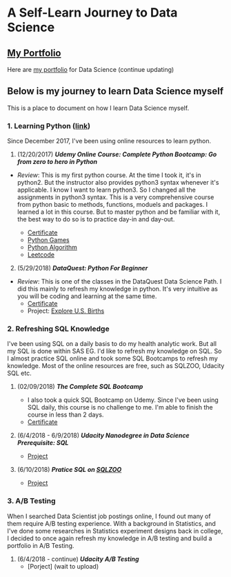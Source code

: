 # A Self-Learn Journey to Data Science

## [My Portfolio](https://github.com/KarenJF/DataScience/tree/master/Portfolio)
Here are [my portfolio](https://github.com/KarenJF/DataScience/tree/master/Portfolio) for Data Science (continue updating)

## Below is my journey to learn Data Science myself
This is a place to document on how I learn Data Science myself.

### 1. Learning Python ([link](https://github.com/KarenJF/DataScience/tree/master/Learn_Python))
Since December 2017, I've been using online resources to learn python. 
1. (12/20/2017) **_Udemy Online Course: Complete Python Bootcamp: Go from zero to hero in Python_**
* _Review_: This is my first python course. At the time I took it, it's in python2. But the instructor also provides python3 syntax whenever it's applicable. I know I want to learn python3. So I changed all the assignments in python3 syntax. This is a very comprehensive course from python basic to methods, functions, moduels and packages. I learned a lot in this course. But to master python and be familiar with it, the best way to do so is to practice day-in and day-out. 

    - [Certificate](https://www.udemy.com/certificate/UC-5EIRXTI7/)
    - [Python Games](https://github.com/KarenJF/Python-Games)
    - [Python Algorithm](https://github.com/KarenJF/Python-Algorithm)
    - [Leetcode](https://github.com/KarenJF/Leetcode)
    
2. (5/29/2018) **_DataQuest: Python For Beginner_**
* _Review_: This is one of the classes in the DataQuest Data Science Path. I did this mainly to refresh my knowledge in python. It's very intuitive as you will be coding and learning at the same time. 
    - [Certificate](https://github.com/KarenJF/DataScience/blob/master/Learn_Python/Jiaqi_Fang_Python_Beginner_DataQuest.pdf)
    - Project: [Explore U.S. Births](https://github.com/KarenJF/DataScience/blob/master/Learn_Python/Explore_US_Births.ipynb)

### 2. Refreshing SQL Knowledge  
I've been using SQL on a daily basis to do my health analytic work. But all my SQL is done within SAS EG. I'd like to refresh my knowledge on SQL. So I almost practice SQL online and took some SQL Bootcamps to refresh my knowledge. Most of the online resources are free, such as SQLZOO, Udacity SQL etc. 

1. (02/09/2018) **_The Complete SQL Bootcamp_**
    - I also took a quick SQL Bootcamp on Udemy. Since I've been using SQL daily, this course is no challenge to me. I'm able to finish the course in less than 2 days.
    - [Certificate](https://www.udemy.com/certificate/UC-QYNIOPI2/)

2. (6/4/2018 - 6/9/2018) **_Udacity Nanodegree in Data Science Prerequisite: SQL_**
    - [Project](https://github.com/KarenJF/DataScience/tree/master/SQL/Udacity_SQL)
    
3. (6/10/2018) **_Pratice SQL on [SQLZOO](http://sqlzoo.net/wiki/SQL_Tutorial)_**
    - [Project](https://github.com/KarenJF/DataScience/tree/master/SQL/SQLZOO)
    
### 3. A/B Testing
When I searched Data Scientist job postings online, I found out many of them require A/B testing experience. With a background in Statistics, and I've done some researches in Statistics experiment designs back in college, I decided to once again refresh my knowledge in A/B testing and build a portfolio in A/B Testing. 

1. (6/4/2018 - continue) **_Udacity A/B Testing_**
    - [Porject] (wait to upload)
